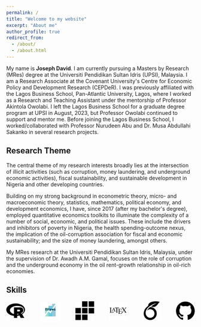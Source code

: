 ```yaml
---
permalink: /
title: "Welcome to my website"
excerpt: "About me"
author_profile: true
redirect_from: 
  - /about/
  - /about.html
---
```

My name is **Joseph David**. I am currently pursuing a Masters by Research (MRes) degree at the <a href ="https://fpe.upsi.edu.my/master/"  style="text-decoration:none" target="_blank">Universiti Pendidikan Sultan Idris (UPSI), Malaysia</a>. I am a Research Associate at the Covenant University's <a href ="https://cepder.covenantuniversity.edu.ng/" style="text-decoration:none" target="_blank"> Centre for Economic Policy and Development Research (CEPDeR)</a>. I was previously affiliated with the <a href="https://lbs.edu.ng" style="text-decoration:none" target="_blank">Lagos Business School, Pan-Atlantic University</a>, Lagos, where I worked as a Research and Teaching Assistant under the mentorship of <a href ="https://www.lbs.edu.ng/faculty_profiles/akintola-owolabi/"  style="text-decoration:none" target="_blank">Professor Akintola Owolabi</a>. I left the Lagos Business School for a graduate degree program at UPSI in August, 2023, but Professor Owolabi continued to support and mentor me. Before joining the Lagos Business School, I worked/collaborated with <a href="https://scholar.google.com.my/citations?user=U2rrsr4AAAAJ&hl=en" style="text-decoration:none" target="_blank">Professor Nurudeen Abu</a> and <a href="https://scholar.google.com/citations?hl=en&user=jklNds0AAAAJ" style="text-decoration:none" target="_blank"> Dr. Musa Abdullahi Sakanko</a> in several research projects.
<h2>Research Theme</h2>
The central theme of my research interests broadly lies at the intersection of illicit activities (such as corruption, money laundering, and underground economic activities), fiscal sustainability, and sustainable development in Nigeria and other developing countries. 

Building on my strong background in econometric theory, micro- and macroeconomic theory, statistics, mathematics, political economy, and development economics, I have, since 2017 (after my bachelor's degree), employed quantitative economics toolkits to illuminate the complexity of a number of social, economic, and political issues. These include the drivers and inhibitors of poverty in Nigeria, the health spending-outcome nexus, the implication of the oil-corruption association for fiscal and economic sustainability; and the size of money laundering, amongst others.

My MRes research at the Universiti Pendidikan Sultan Idris, Malaysia, under the supervision of <a href="https://scholar.google.com/citations?user=Qjft0HoAAAAJ&hl=en" style="text-decoration:none" target="_blank">Dr. Awadh A.M. Gamal</a>, focuses on the role of corruption and the underground economy in the oil rent-growth relationship in oil-rich economies.
<div>
  <h2>Skills</h2>
  <div style="display: flex; justify-content: space-between;">
  <img src="/images/r_icon.png" alt="R programming" style="width: 50px; height: 50px;">
  <img src="/images/eviews_icon.png" alt="EViews" style="width: 55px; height: 55px;">
  <img src="/images/stata_icon.png" alt="Stata" style="width: 50px; height: 50px;">
  <img src="/images/latex_icon.jpg" alt="LaTeX" style="width: 50px; height: 50px;">
  <img src="/images/overleaf_icon.png" alt="Overleaf" style="width: 50px; height: 50px;">
  <img src="/images/github_icon.png" alt="GitHub" style="width: 50px; height: 50px;">
<!--<img src="/images/python_icon.png" alt="Python" style="width: 50px; height: 50px;"> -->
  </div>
</div>
